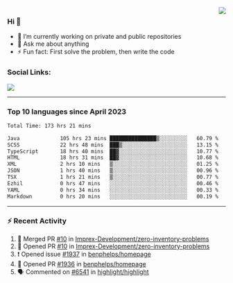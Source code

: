 <!--
<a href="https://wuffy.eu">
  <img align="right" src="https://github.com/ngloader/ngloader/blob/devcard/devcard.png" height="410" width="300" alt="NgLoader's Dev Card"/>
</a>
-->

<a href="https://wuffy.eu">
  <img align="right" src="https://github-readme-stats.vercel.app/api?username=ngloader&count_private=true&include_all_commits=true&show_icons=true&theme=dracula" />
</a>

### Hi 👋
- 🔭 I’m currently working on private and public repositories
- 💬 Ask me about anything
- ⚡ Fun fact: First solve the problem, then write the code

### Social Links:
<a href="https://discord.gg/jUtRU5Q">
  <img src="https://dcbadge.vercel.app/api/shield/128286216708685824?style=flat&theme=clean&compact=true" />
</a>

<!--
---

<div>
  <img src="https://github-readme-stats.vercel.app/api/wakatime?username=NgLoader&api_domain=wakapi.wuffy.dev&bg_color=282a36&title_color=ff6e96&icon_color=2F855A&text_color=ffffff&custom_title=Week%20Stats&layout=compact" />
</div>

---

<div>
  <img height="170" align="left" src="https://github-readme-stats.vercel.app/api?username=ngloader&count_private=true&include_all_commits=true&show_icons=true&theme=dracula" />
  <img src="https://github-readme-stats.vercel.app/api/top-langs/?username=ngloader&layout=compact&theme=dracula" />
</div>

---

<a href="https://github.com/ryo-ma/github-profile-trophy">
  <img width=800 src="https://github-profile-trophy.vercel.app/?username=ngloader&column=8&theme=dracula&no-frame=true"/>
</a>
-->

---

### Top 10 languages since April 2023

<!--START_SECTION:waka-->

```txt
Total Time: 173 hrs 21 mins

Java             105 hrs 23 mins ███████████████▒░░░░░░░░░   60.79 %
SCSS             22 hrs 48 mins  ███▒░░░░░░░░░░░░░░░░░░░░░   13.15 %
TypeScript       18 hrs 40 mins  ██▓░░░░░░░░░░░░░░░░░░░░░░   10.77 %
HTML             18 hrs 31 mins  ██▓░░░░░░░░░░░░░░░░░░░░░░   10.68 %
XML              2 hrs 10 mins   ▒░░░░░░░░░░░░░░░░░░░░░░░░   01.25 %
JSON             1 hrs 40 mins   ▒░░░░░░░░░░░░░░░░░░░░░░░░   00.96 %
TSX              1 hrs 21 mins   ▒░░░░░░░░░░░░░░░░░░░░░░░░   00.77 %
Ezhil            0 hrs 47 mins   ░░░░░░░░░░░░░░░░░░░░░░░░░   00.46 %
YAML             0 hrs 34 mins   ░░░░░░░░░░░░░░░░░░░░░░░░░   00.33 %
Markdown         0 hrs 20 mins   ░░░░░░░░░░░░░░░░░░░░░░░░░   00.19 %
```

<!--END_SECTION:waka-->

---

### :zap: Recent Activity
<!--START_SECTION:activity-->
1. 🎉 Merged PR [#10](https://github.com/Imprex-Development/zero-inventory-problems/pull/10) in [Imprex-Development/zero-inventory-problems](https://github.com/Imprex-Development/zero-inventory-problems)
2. 💪 Opened PR [#10](https://github.com/Imprex-Development/zero-inventory-problems/pull/10) in [Imprex-Development/zero-inventory-problems](https://github.com/Imprex-Development/zero-inventory-problems)
3. ❗ Opened issue [#1937](https://github.com/benphelps/homepage/issues/1937) in [benphelps/homepage](https://github.com/benphelps/homepage)
4. 💪 Opened PR [#1936](https://github.com/benphelps/homepage/pull/1936) in [benphelps/homepage](https://github.com/benphelps/homepage)
5. 🗣 Commented on [#6541](https://github.com/highlight/highlight/pull/6541#issuecomment-1709201164) in [highlight/highlight](https://github.com/highlight/highlight)
<!--END_SECTION:activity-->
